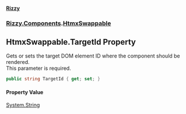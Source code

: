 #### [Rizzy](index.md 'index')
### [Rizzy.Components](Rizzy.Components.md 'Rizzy.Components').[HtmxSwappable](Rizzy.Components.HtmxSwappable.md 'Rizzy.Components.HtmxSwappable')

## HtmxSwappable.TargetId Property

Gets or sets the target DOM element ID where the component should be rendered.  
This parameter is required.

```csharp
public string TargetId { get; set; }
```

#### Property Value
[System.String](https://docs.microsoft.com/en-us/dotnet/api/System.String 'System.String')